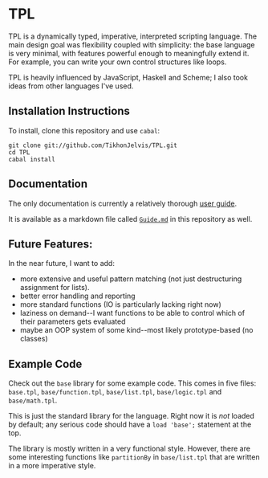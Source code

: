 # TPL

TPL is a dynamically typed, imperative, interpreted scripting language. The main design goal was flexibility coupled with simplicity: the base language is very minimal, with features powerful enough to meaningfully extend it. For example, you can write your own control structures like loops.

TPL is heavily influenced by JavaScript, Haskell and Scheme; I also took ideas from other languages I've used. 

## Installation Instructions

To install, clone this repository and use `cabal`:

    git clone git://github.com/TikhonJelvis/TPL.git
    cd TPL
    cabal install

## Documentation

The only documentation is currently a relatively thorough [user guide](http://inst.eecs.berkeley.edu/~tikhon/tpl).

It is available as a markdown file called [`Guide.md`](https://github.com/TikhonJelvis/TPL/blob/master/Guide.md) in this repository as well.

## Future Features:

In the near future, I want to add:
  
  - more extensive and useful pattern matching (not just destructuring assignment for lists).
  - better error handling and reporting
  - more standard functions (IO is particularly lacking right now)
  - laziness on demand--I want functions to be able to control which of their parameters gets evaluated
  - maybe an OOP system of some kind--most likely prototype-based (no classes)

## Example Code

Check out the `base` library for some example code. This comes in five files: `base.tpl`, `base/function.tpl`, `base/list.tpl`, `base/logic.tpl` and `base/math.tpl`.

This is just the standard library for the language. Right now it is *not* loaded by default; any serious code should have a `load 'base';` statement at the top. 

The library is mostly written in a very functional style. However, there are some interesting functions like `partitionBy` in `base/list.tpl` that are written in a more imperative style.
